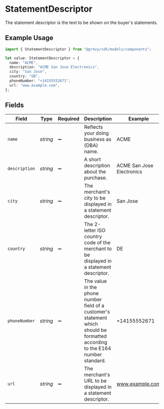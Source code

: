 # StatementDescriptor

The statement descriptor is the text to be shown on the buyer's statements.

## Example Usage

```typescript
import { StatementDescriptor } from "@gr4vy/sdk/models/components";

let value: StatementDescriptor = {
  name: "ACME",
  description: "ACME San Jose Electronics",
  city: "San Jose",
  country: "GB",
  phoneNumber: "+14155552671",
  url: "www.example.com",
};
```

## Fields

| Field                                                                                                                          | Type                                                                                                                           | Required                                                                                                                       | Description                                                                                                                    | Example                                                                                                                        |
| ------------------------------------------------------------------------------------------------------------------------------ | ------------------------------------------------------------------------------------------------------------------------------ | ------------------------------------------------------------------------------------------------------------------------------ | ------------------------------------------------------------------------------------------------------------------------------ | ------------------------------------------------------------------------------------------------------------------------------ |
| `name`                                                                                                                         | *string*                                                                                                                       | :heavy_minus_sign:                                                                                                             | Reflects your doing business as (DBA) name.                                                                                    | ACME                                                                                                                           |
| `description`                                                                                                                  | *string*                                                                                                                       | :heavy_minus_sign:                                                                                                             | A short description about the purchase.                                                                                        | ACME San Jose Electronics                                                                                                      |
| `city`                                                                                                                         | *string*                                                                                                                       | :heavy_minus_sign:                                                                                                             | The merchant's city to be displayed in a statement descriptor.                                                                 | San Jose                                                                                                                       |
| `country`                                                                                                                      | *string*                                                                                                                       | :heavy_minus_sign:                                                                                                             | The 2-letter ISO country code of the merchant to be displayed in a statement descriptor.                                       | DE                                                                                                                             |
| `phoneNumber`                                                                                                                  | *string*                                                                                                                       | :heavy_minus_sign:                                                                                                             | The value in the phone number field of a customer's statement which should be formatted according to the E164 number standard. | +14155552671                                                                                                                   |
| `url`                                                                                                                          | *string*                                                                                                                       | :heavy_minus_sign:                                                                                                             | The merchant's URL to be displayed in a statement descriptor.                                                                  | www.example.com                                                                                                                |
